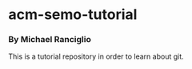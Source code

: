 # acm-semo-tutorial
### By Michael Ranciglio

This is a tutorial repository in order to learn about git.
